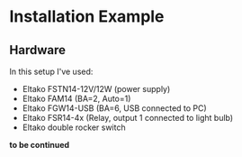# Installation Example
## Hardware
In this setup I've used:
* Eltako FSTN14-12V/12W (power supply)
* Eltako FAM14 (BA=2, Auto=1)
* Eltako FGW14-USB (BA=6, USB connected to PC)
* Eltako FSR14-4x (Relay, output 1 connected to light bulb)
* Eltako double rocker switch

**to be continued**